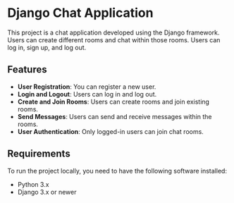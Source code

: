 # Django Chat Application

This project is a chat application developed using the Django framework. Users can create different rooms and chat within those rooms. Users can log in, sign up, and log out.

## Features

- **User Registration**: You can register a new user.
- **Login and Logout**: Users can log in and log out.
- **Create and Join Rooms**: Users can create rooms and join existing rooms.
- **Send Messages**: Users can send and receive messages within the rooms.
- **User Authentication**: Only logged-in users can join chat rooms.

## Requirements

To run the project locally, you need to have the following software installed:

- Python 3.x
- Django 3.x or newer
